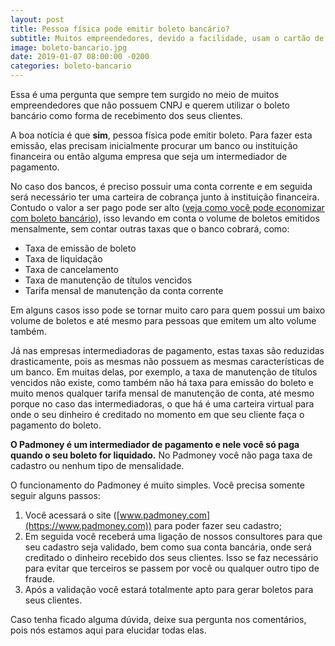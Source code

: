```yaml
---
layout: post
title: Pessoa física pode emitir boleto bancário?
subtitle: Muitos empreendedores, devido a facilidade, usam o cartão de crédito ou débito, muitas vezes sem saber o quanto estão deixando de ganhar se estivessem usando o boleto bancário.
image: boleto-bancario.jpg
date: 2019-01-07 08:00:00 -0200
categories: boleto-bancario
---
```


Essa é uma pergunta que sempre tem surgido no meio de muitos empreendedores que não possuem CNPJ e querem utilizar o boleto bancário como forma de recebimento dos seus clientes.

A boa notícia é que **sim**, pessoa física pode emitir boleto. Para fazer esta emissão, elas precisam inicialmente procurar um banco ou instituição financeira ou então alguma empresa que seja um intermediador de pagamento.

No caso dos bancos, é preciso possuir uma conta corrente e em seguida será necessário ter uma carteira de cobrança junto à instituição financeira. Contudo o valor a ser pago pode ser alto ([veja como você pode economizar com boleto bancário](https://blog.padmoney.com/boleto-bancario/como-economizar-boletos-bancarios.html)), isso levando em conta o volume de boletos emitidos mensalmente, sem contar outras taxas que o banco cobrará, como:
- Taxa de emissão de boleto
- Taxa de liquidação
- Taxa de cancelamento
- Taxa de manutenção de títulos vencidos
- Tarifa mensal de manutenção da conta corrente

Em alguns casos isso pode se tornar muito caro para quem possui um baixo volume de boletos e até mesmo para pessoas que emitem um alto volume também.

Já nas empresas intermediadoras de pagamento, estas taxas são reduzidas drasticamente, pois as mesmas não possuem as mesmas características de um banco. Em muitas delas, por exemplo, a taxa de manutenção de títulos vencidos não existe, como também não há taxa para emissão do boleto e muito menos qualquer tarifa mensal de manutenção de conta, até mesmo porque no caso das intermediadoras, o que há é uma carteira virtual para onde o seu dinheiro é creditado no momento em que seu cliente faça o pagamento do boleto.

**O Padmoney é um intermediador de pagamento e nele você só paga quando o seu boleto for liquidado.** No Padmoney você não paga taxa de cadastro ou nenhum tipo de mensalidade.

O funcionamento do Padmoney é muito simples. Você precisa somente seguir alguns passos:
1. Você acessará o site ([www.padmoney.com](https://www.padmoney.com)) para poder fazer seu cadastro;
2. Em seguida você receberá uma ligação de nossos consultores para que seu cadastro seja validado, bem como sua conta bancária, onde será creditado o dinheiro recebido dos seus clientes. Isso se faz necessário para evitar que terceiros se passem por você ou qualquer outro tipo de fraude.
3. Após a validação você estará totalmente apto para gerar boletos para seus clientes.

Caso tenha ficado alguma dúvida, deixe sua pergunta nos comentários, pois nós estamos aqui para elucidar todas elas.

